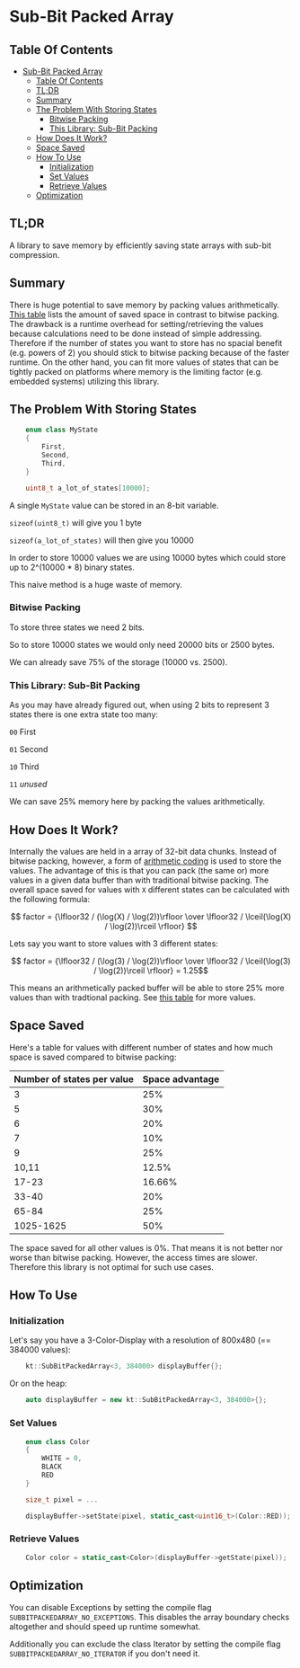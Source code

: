 # Sub-Bit Packed Array

## Table Of Contents

- [Sub-Bit Packed Array](#sub-bit-packed-array)
  - [Table Of Contents](#table-of-contents)
  - [TL;DR](#tldr)
  - [Summary](#summary)
  - [The Problem With Storing States](#the-problem-with-storing-states)
    - [Bitwise Packing](#bitwise-packing)
    - [This Library: Sub-Bit Packing](#this-library-sub-bit-packing)
  - [How Does It Work?](#how-does-it-work)
  - [Space Saved](#space-saved)
  - [How To Use](#how-to-use)
    - [Initialization](#initialization)
    - [Set Values](#set-values)
    - [Retrieve Values](#retrieve-values)
  - [Optimization](#optimization)

## TL;DR

A library to save memory by efficiently saving state arrays with sub-bit compression.

## Summary

There is huge potential to save memory by packing values arithmetically. [This table](#space-saved) lists the amount of saved space in contrast to bitwise packing.
The drawback is a runtime overhead for setting/retrieving the values because calculations need to be done instead of simple addressing.
Therefore if the number of states you want to store has no spacial benefit (e.g. powers of 2) you should stick to bitwise packing because of the faster runtime.
On the other hand, you can fit more values of states that can be tightly packed on platforms where memory is the limiting factor (e.g. embedded systems) utilizing this library.

## The Problem With Storing States

```c++
    enum class MyState
    {
        First,
        Second,
        Third,
    }

    uint8_t a_lot_of_states[10000];
```

A single `MyState` value can be stored in an 8-bit variable.

`sizeof(uint8_t)` will give you 1 byte

`sizeof(a_lot_of_states)` will then give you 10000

In order to store 10000 values we are using 10000 bytes which could store up to 2^(10000 * 8) binary states.

This naive method is a huge waste of memory.

### Bitwise Packing

To store three states we need 2 bits.

So to store 10000 states we would only need 20000 bits or 2500 bytes.

We can already save 75% of the storage (10000 vs. 2500).

### This Library: Sub-Bit Packing

As you may have already figured out, when using 2 bits to represent 3 states there is one extra state too many:

`00` First

`01` Second

`10` Third

`11` _unused_

We can save 25% memory here by packing the values arithmetically.

## How Does It Work?

Internally the values are held in a array of 32-bit data chunks. Instead of bitwise packing, however, a form of [arithmetic coding](https://en.wikipedia.org/wiki/Arithmetic_coding) is used to store the values. The advantage of this is that you can pack (the same or) more values in a given data buffer than with traditional bitwise packing. The overall space saved for values with `X` different states can be calculated with the following formula:

$$ factor = {\lfloor32 / (\log(X) / \log(2))\rfloor \over \lfloor32 / \lceil(\log(X) / \log(2))\rceil \rfloor} $$

Lets say you want to store values with 3 different states:

$$ factor = {\lfloor32 / (\log(3) / \log(2))\rfloor \over \lfloor32 / \lceil(\log(3) / \log(2))\rceil \rfloor} = 1.25$$

This means an arithmetically packed buffer will be able to store 25% more values than with tradtional packing. See [this table](#space-saved) for more values.

## Space Saved

Here's a table for values with different number of states and how much space is saved compared to bitwise packing:

| Number of states per value  | Space advantage |
| -- | ------ |
|3 | 25%|
|5 | 30%|
|6 | 20%|
|7 | 10%|
|9 | 25%|
|10,11 | 12.5%|
|17-23 | 16.66%|
|33-40 | 20%|
|65-84 | 25%|
|1025-1625 | 50%|


The space saved for all other values is 0%. That means it is not better nor worse than bitwise packing. However, the access times are slower. Therefore this library is not optimal for such use cases.

## How To Use

### Initialization

Let's say you have a 3-Color-Display with a resolution of 800x480 (== 384000 values):

```c++
    kt::SubBitPackedArray<3, 384000> displayBuffer{};
```

Or on the heap:

```c++
    auto displayBuffer = new kt::SubBitPackedArray<3, 384000>{};
```

### Set Values

```c++
    enum class Color
    {
        WHITE = 0,
        BLACK
        RED
    }

    size_t pixel = ...

    displayBuffer->setState(pixel, static_cast<uint16_t>(Color::RED));
```

### Retrieve Values

```c++
    Color color = static_cast<Color>(displayBuffer->getState(pixel));
```

## Optimization

You can disable Exceptions by setting the compile flag `SUBBITPACKEDARRAY_NO_EXCEPTIONS`. This disables the array boundary checks altogether and should speed up runtime somewhat.

Additionally you can exclude the class Iterator by setting the compile flag `SUBBITPACKEDARRAY_NO_ITERATOR` if you don't need it.
